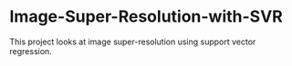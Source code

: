# Image-Super-Resolution-with-SVR

This project looks at image super-resolution using support vector regression. 
